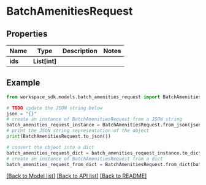 # BatchAmenitiesRequest


## Properties

Name | Type | Description | Notes
------------ | ------------- | ------------- | -------------
**ids** | **List[int]** |  | 

## Example

```python
from workspace_sdk.models.batch_amenities_request import BatchAmenitiesRequest

# TODO update the JSON string below
json = "{}"
# create an instance of BatchAmenitiesRequest from a JSON string
batch_amenities_request_instance = BatchAmenitiesRequest.from_json(json)
# print the JSON string representation of the object
print(BatchAmenitiesRequest.to_json())

# convert the object into a dict
batch_amenities_request_dict = batch_amenities_request_instance.to_dict()
# create an instance of BatchAmenitiesRequest from a dict
batch_amenities_request_from_dict = BatchAmenitiesRequest.from_dict(batch_amenities_request_dict)
```
[[Back to Model list]](../README.md#documentation-for-models) [[Back to API list]](../README.md#documentation-for-api-endpoints) [[Back to README]](../README.md)


